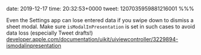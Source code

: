 date: 2019-12-17
time: 20:32:53+0000
tweet: 1207035959881216001
%%%

Even the Settings app can lose entered data if you swipe down to dismiss a sheet modal. Make sure `isModalInPresentation` is set in such cases to avoid data loss (especially Tweet drafts!) [developer.apple.com/documentation/uikit/uiviewcontroller/3229894-ismodalinpresentation](https://developer.apple.com/documentation/uikit/uiviewcontroller/3229894-ismodalinpresentation)
